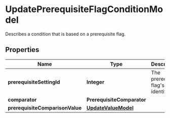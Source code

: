 

# UpdatePrerequisiteFlagConditionModel

Describes a condition that is based on a prerequisite flag.

## Properties

| Name | Type | Description | Notes |
|------------ | ------------- | ------------- | -------------|
|**prerequisiteSettingId** | **Integer** | The prerequisite flag&#39;s identifier. |  |
|**comparator** | **PrerequisiteComparator** |  |  |
|**prerequisiteComparisonValue** | [**UpdateValueModel**](UpdateValueModel.md) |  |  |



